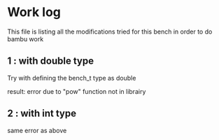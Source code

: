 # Work log

This file is listing all the modifications tried for this bench in order to do bambu work

## 1 : with double type

Try with defining the bench_t type as double

result: error due to "pow" function not in librairy

## 2 : with int type

same error as above
